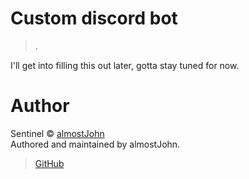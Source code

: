 # Custom discord bot

> .

I'll get into filling this out later, gotta stay tuned for now.

# Author
Sentinel © [almostJohn](https://github.com/almostJohn)<br />
Authored and maintained by almostJohn.<br />

> [GitHub](https://github.com/almostJohn)